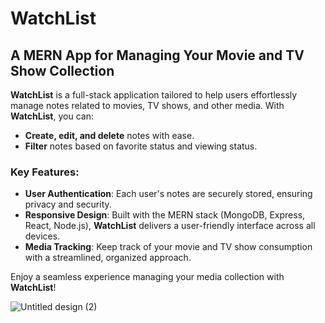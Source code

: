 # WatchList
## A MERN App for Managing Your Movie and TV Show Collection

**WatchList** is a full-stack application tailored to help users effortlessly manage notes related to movies, TV shows, and other media. With **WatchList**, you can:

- **Create, edit, and delete** notes with ease.
- **Filter** notes based on favorite status and viewing status.

### Key Features:
- **User Authentication**: Each user's notes are securely stored, ensuring privacy and security.
- **Responsive Design**: Built with the MERN stack (MongoDB, Express, React, Node.js), **WatchList** delivers a user-friendly interface across all devices.
- **Media Tracking**: Keep track of your movie and TV show consumption with a streamlined, organized approach.

Enjoy a seamless experience managing your media collection with **WatchList**!

![Untitled design (2)](https://github.com/user-attachments/assets/724ef8e2-89c7-4bcd-87c8-d5695d58f150)
